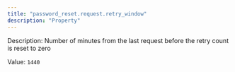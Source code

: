 ```yaml
---
title: "password_reset.request.retry_window"
description: "Property"
---
```


Description: Number of minutes from the last request before the retry count is reset to zero

Value: `1440`